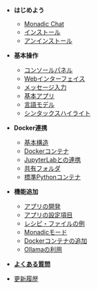 - **はじめよう**

    - [Monadic Chat](/ja/README.md)
    - [インストール](/ja/installation.md)
    - [アンインストール](/ja/uninstallation.md)

- **基本操作**

    - [コンソールパネル](/ja/console-panel.md)
    - [Webインターフェイス](/ja/web-interface.md)
    - [メッセージ入力](/ja/message-input.md)
    - [基本アプリ](/ja/basic-apps.md)
    - [言語モデル](/ja/language-models.md)
    - [シンタックスハイライト](/ja/syntax-highlighting.md)

- **Docker連携**
    - [基本構造](/ja/basic-architecture.md)
    - [Dockerコンテナ](/ja/docker-access.md)
    - [JupyterLabとの連携](/ja/jupyterlab.md)
    - [共有フォルダ](/ja/shared-folder.md)
    - [標準Pythonコンテナ](/ja/python-container.md)

- **機能追加**

    - [アプリの開発](/ja/develop_apps.md)
    - [アプリの設定項目](/ja/setting-items.md)
    - [レシピ・ファイルの例](/ja/recipe-examples.md)
    - [Monadicモード](/ja/monadic-mode.md)
    - [Dockerコンテナの追加](/ja/adding-containers.md)
    - [Ollamaの利用](/ja/ollama.md)

- [**よくある質問**](/ja/faq.md)

- [更新履歴](/ja/changelog.md)

